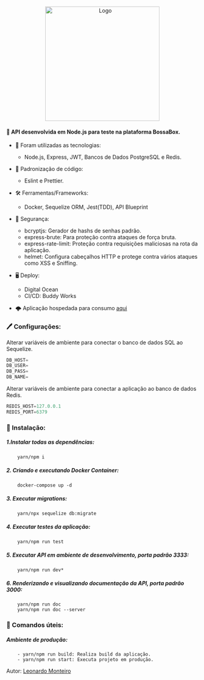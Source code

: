 <br />
<p align="center">
  <a href="https://github.com/Leon4rdoMonteiro">
    <img src="https://i.ibb.co/LSrPvD4/VUTTR-1.png" width=300 height=300 alt="Logo">
  </a>
</p>


#### 🚀 API desenvolvida em Node.js para teste na plataforma BossaBox.

   + 🌠 Foram utilizadas as tecnologias:
        - Node.js, Express, JWT, Bancos de Dados PostgreSQL e Redis.
      
   + 📝 Padronização de código: </br>
        - Eslint e Prettier. 
      
   + 🛠 Ferramentas/Frameworks:
        - Docker, Sequelize ORM, Jest(TDD), API Blueprint
    
   + 🔏 Segurança: 
        - bcryptjs: Gerador de hashs de senhas padrão.
        - express-brute: Para proteção contra ataques de força bruta. 
        - express-rate-limit: Proteção contra requisições maliciosas na rota da aplicação. 
        - helmet: Configura cabeçalhos HTTP e protege contra vários ataques como XSS e Sniffing. 
    
   + 🖥 Deploy:
        - Digital Ocean
        - CI/CD: Buddy Works
  
   + 🌩 Aplicação hospedada para consumo [aqui](https://github.com/Leon4rdoMonteiro)
        

 ### 🖊 Configurações:
 
 Alterar variáveis de ambiente para conectar o banco de dados SQL ao Sequelize.

```js
DB_HOST=
DB_USER=
DB_PASS=
DB_NAME=
```

Alterar variáveis de ambiente para conectar a aplicação ao banco de dados Redis. 

```js
REDIS_HOST=127.0.0.1
REDIS_PORT=6379
```
 ### 🏁 Instalação:
  
   ##### 1.Instalar todas as dependências:
        yarn/npm i
   ##### 2. Criando e executando Docker Container:
        docker-compose up -d
   ##### 3. Executar migrations:
        yarn/npx sequelize db:migrate
   ##### 4. Executar testes da aplicação:
        yarn/npm run test
   ##### 5. Executar API em ambiente de desenvolvimento, porta padrão 3333:
        yarn/npm run dev*
   ##### 6. Renderizando e visualizando documentação da API, porta padrão 3000:
        yarn/npm run doc
        yarn/npm run doc --server
   
  ### 🔨 Comandos úteis:
   ##### Ambiente de produção:
        - yarn/npm run build: Realiza build da aplicação.
        - yarn/npm run start: Executa projeto em produção.

Autor: [Leonardo Monteiro](https://github.com/Leon4rdoMonteiro)
